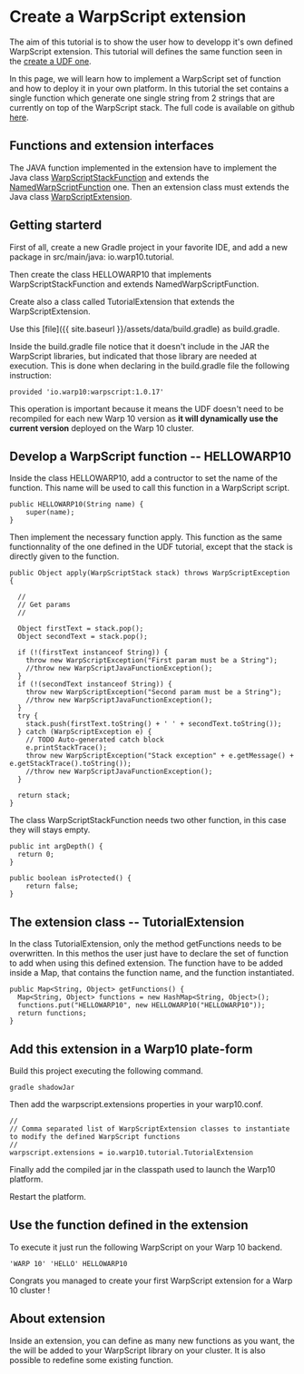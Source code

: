 # Create a WarpScript extension

The aim of this tutorial is to show the user how to developp it's own defined WarpScript extension. This tutorial will defines the same function seen in the [create a UDF one](http://www.warp10.io/howto/create-a-udf/).

In this page, we will learn how to implement a WarpScript set of function and how to deploy it in your own platform. In this tutorial the set contains a single function which generate one single string from 2 strings that are currently on top of the WarpScript stack.
The full code is available on github [here](https://github.com/aurrelhebert/warp10-extension-tuto).

## Functions and extension interfaces

The JAVA function implemented in the extension have to implement the Java class [WarpScriptStackFunction](https://github.com/cityzendata/warp10-platform/blob/master/warp10/src/main/java/io/warp10/script/WarpScriptStackFunction.java) and extends the [NamedWarpScriptFunction](https://github.com/cityzendata/warp10-platform/blob/master/warp10/src/main/java/io/warp10/script/NamedWarpScriptFunction.java) one. Then an extension class must extends the Java class [WarpScriptExtension](https://github.com/cityzendata/warp10-platform/blob/8e83f966c939e4b58b9eb11cd86c396394a8e7f7/warp10/src/main/java/io/warp10/warp/sdk/WarpScriptExtension.java).

## Getting starterd

First of all, create a new Gradle project in your favorite IDE, and add a new package in src/main/java: io.warp10.tutorial.

Then create the class HELLOWARP10 that implements WarpScriptStackFunction and extends NamedWarpScriptFunction.

Create also a class called TutorialExtension that extends the WarpScriptExtension. 

Use this [file]({{ site.baseurl }}/assets/data/build.gradle) as build.gradle. 

Inside the build.gradle file notice that it doesn't include in the JAR the WarpScript libraries, but indicated that those library are needed at execution. This is done when declaring in the build.gradle file the following instruction: 

```
provided 'io.warp10:warpscript:1.0.17'
```

This operation is important because it means the UDF doesn't need to be recompiled for each new Warp 10 version as **it will dynamically use the current version** deployed on the Warp 10 cluster.

## Develop a WarpScript function -- HELLOWARP10

Inside the class HELLOWARP10, add a contructor to set the name of the function. This name will be used to call this function in a WarpScript script.

```
public HELLOWARP10(String name) {
    super(name);
}
```

Then implement the necessary function apply. This function as the same functionnality of the one defined in the UDF tutorial, except that the stack is directly given to the function.

```
public Object apply(WarpScriptStack stack) throws WarpScriptException {
  
  //
  // Get params
  //
  
  Object firstText = stack.pop();
  Object secondText = stack.pop();
  
  if (!(firstText instanceof String)) {
    throw new WarpScriptException("First param must be a String");
    //throw new WarpScriptJavaFunctionException();
  }
  if (!(secondText instanceof String)) {
    throw new WarpScriptException("Second param must be a String");
    //throw new WarpScriptJavaFunctionException();
  }
  try {
    stack.push(firstText.toString() + ' ' + secondText.toString());
  } catch (WarpScriptException e) {
    // TODO Auto-generated catch block
    e.printStackTrace();
    throw new WarpScriptException("Stack exception" + e.getMessage() + e.getStackTrace().toString());
    //throw new WarpScriptJavaFunctionException();
  }
  
  return stack;  
}
```

The class WarpScriptStackFunction needs two other function, in this case they will stays empty.

```
public int argDepth() {
  return 0;
}

public boolean isProtected() {
    return false;
}
```

## The extension class -- TutorialExtension

In the class TutorialExtension, only the method getFunctions needs to be overwritten. In this methos the user just have to declare the set of function to add when using this defined extension. The function have to be added inside a Map, that contains the function name, and the function instantiated.

```
public Map<String, Object> getFunctions() {
  Map<String, Object> functions = new HashMap<String, Object>();
  functions.put("HELLOWARP10", new HELLOWARP10("HELLOWARP10"));
  return functions;
}
```

## Add this extension in a Warp10 plate-form

Build this project executing the following command.

```
gradle shadowJar
```

Then add the warpscript.extensions properties in your warp10.conf.

```
//
// Comma separated list of WarpScriptExtension classes to instantiate to modify the defined WarpScript functions
//
warpscript.extensions = io.warp10.tutorial.TutorialExtension
```

Finally add the compiled jar in the classpath used to launch the Warp10 platform.

Restart the platform.

## Use the function defined in the extension

To execute it just run the following WarpScript on your Warp 10 backend.

```
'WARP 10' 'HELLO' HELLOWARP10
```

Congrats you managed to create your first WarpScript extension for a Warp 10 cluster !

## About extension

Inside an extension, you can define as many new functions as you want, the the will be added to your WarpScript library on your cluster. It is also possible to redefine some existing function.
